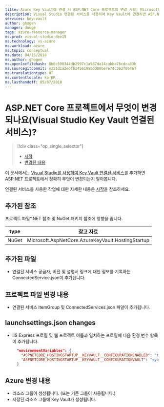 ```yaml
---
title: Azure Key Vault에 연결 시 ASP.NET Core 프로젝트의 변경 사항| Microsoft Docs
description: Visual Studio 연결된 서비스를 사용하여 Key Vault에 연결하면 ASP.NET Core 프로젝트에서 무엇이 변경되는지 설명합니다.
services: key-vault
author: ghogen
manager: douge
tags: azure-resource-manager
ms.prod: visual-studio-dev15
ms.technology: vs-azure
ms.workload: azure
ms.topic: conceptual
ms.date: 04/15/2018
ms.author: ghogen
ms.openlocfilehash: 8b6c590344db2997c1a987da14cabba76cdca83b
ms.sourcegitcommit: e221d1a2e0fb245610a6dd886e7e74c362f06467
ms.translationtype: HT
ms.contentlocale: ko-KR
ms.lasthandoff: 05/07/2018
---
```

# <a name="what-happened-to-my-aspnet-core-project-visual-studio-key-vault-connected-service"></a>ASP.NET Core 프로젝트에서 무엇이 변경되나요(Visual Studio Key Vault 연결된 서비스)?

> [!div class="op_single_selector"]
> - [시작](vs-key-vault-aspnet-core-get-started.md)
> - [변경된 내용](vs-key-vault-aspnet-core-what-happened.md)

이 문서에서는 [Visual Studio를 사용하여 Key Vault 연결된 서비스](vs-key-vault-add-connected-service.md)를 추가하면 ASP.NET 프로젝트에서 정확히 무엇이 변경되는지 알아봅니다.

연결된 서비스를 사용한 작업에 대한 자세한 내용은 [시작](vs-key-vault-aspnet-core-get-started.md)을 참조하세요.

## <a name="added-references"></a>추가된 참조

프로젝트 파일*.NET 참조 및 NuGet 패키지 참조에 영향을 줍니다.

| type | 참고 자료 |
| --- | --- |
| NuGet | Microsoft.AspNetCore.AzureKeyVault.HostingStartup |

## <a name="added-files"></a>추가된 파일

- 연결된 서비스 공급자, 버전 및 설명서 링크에 대한 정보를 기록하는 ConnectedService.json이 추가됩니다.

## <a name="project-file-changes"></a>프로젝트 파일 변경 내용

- 연결된 서비스 ItemGroup 및 ConnectedServices.json 파일이 추가됩니다.

## <a name="launchsettingsjson-changes"></a>launchsettings.json changes

- IIS Express 프로필 및 웹 프로젝트 이름과 일치하는 프로필에 다음 환경 변수 항목이 추가됩니다.

    ```json
      "environmentVariables": {
        "ASPNETCORE_HOSTINGSTARTUP__KEYVAULT__CONFIGURATIONENABLED": "true",
        "ASPNETCORE_HOSTINGSTARTUP__KEYVAULT__CONFIGURATIONVAULT": "<your keyvault URL>"
      }
    ```

## <a name="changes-on-azure"></a>Azure 변경 내용

- 리소스 그룹이 생성됩니다. (또는 기존 그룹이 사용됩니다.)
- 지정된 리소스 그룹에 Key Vault가 생성됩니다.

